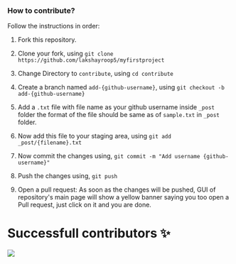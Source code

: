 ### How to contribute?


Follow the instructions in order:

1. Fork this repository.

2. Clone your fork, using
    `git clone https://github.com/lakshayroop5/myfirstproject`

3. Change Directory to `contribute`, using
    `cd contribute`

4. Create a branch named `add-{github-username}`, using
    `git checkout -b add-{github-username}`

6. Add a `.txt` file with file name as your github username inside `_post` folder the format of the file should be same as of `sample.txt` in `_post` folder.

7. Now add this file to your staging area, using
    `git add _post/{filename}.txt`

8. Now commit the changes using,
    `git commit -m "Add username {github-username}"`

9. Push the changes using,
    `git push`

10. Open a pull request: As soon as the changes will be pushed, GUI of repository's main page will show a yellow banner saying you too open a Pull request, just click on it and you are done.

# Successfull contributors ✨

<a href="https://github.com/nlok5923/contribute/graphs/contributors">
  <img src="https://contrib.rocks/image?repo=nlok5923/contribute" />
</a>
